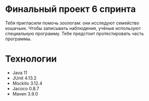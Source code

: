 # Финальный проект 6 спринта
Тебя пригласили помочь зоологам: они исследуют семейство кошачьих. Чтобы записывать наблюдения, учёные используют специальную программу. Тебе предстоит протестировать часть программы.

# Технологии
- Java 11
- JUnit 4.13.2
- Mockito 3.12.4
- Jacoco 0.8.7
- Maven 3.9.0
